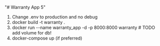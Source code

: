 "# Warranty App 5" 
1. Change .env to production and no debug
2. docker build -t warranty .
3. docker run --name warranty_app -d -p 8000:8000 warranty    # TODO add volume for db!
4. docker-compose up (if preferred)